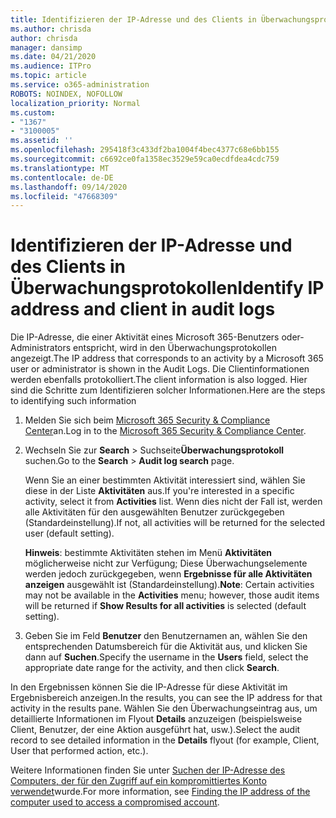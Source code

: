 ```yaml
---
title: Identifizieren der IP-Adresse und des Clients in Überwachungsprotokollen
ms.author: chrisda
author: chrisda
manager: dansimp
ms.date: 04/21/2020
ms.audience: ITPro
ms.topic: article
ms.service: o365-administration
ROBOTS: NOINDEX, NOFOLLOW
localization_priority: Normal
ms.custom:
- "1367"
- "3100005"
ms.assetid: ''
ms.openlocfilehash: 295418f3c433df2ba1004f4bec4377c68e6bb155
ms.sourcegitcommit: c6692ce0fa1358ec3529e59ca0ecdfdea4cdc759
ms.translationtype: MT
ms.contentlocale: de-DE
ms.lasthandoff: 09/14/2020
ms.locfileid: "47668309"
---
```

# <a name="identify-ip-address-and-client-in-audit-logs"></a><span data-ttu-id="da0c9-102">Identifizieren der IP-Adresse und des Clients in Überwachungsprotokollen</span><span class="sxs-lookup"><span data-stu-id="da0c9-102">Identify IP address and client in audit logs</span></span>

<span data-ttu-id="da0c9-103">Die IP-Adresse, die einer Aktivität eines Microsoft 365-Benutzers oder-Administrators entspricht, wird in den Überwachungsprotokollen angezeigt.</span><span class="sxs-lookup"><span data-stu-id="da0c9-103">The IP address that corresponds to an activity by a Microsoft 365 user or administrator is shown in the Audit Logs.</span></span> <span data-ttu-id="da0c9-104">Die Clientinformationen werden ebenfalls protokolliert.</span><span class="sxs-lookup"><span data-stu-id="da0c9-104">The client information is also logged.</span></span> <span data-ttu-id="da0c9-105">Hier sind die Schritte zum Identifizieren solcher Informationen.</span><span class="sxs-lookup"><span data-stu-id="da0c9-105">Here are the steps to identifying such information</span></span>

1. <span data-ttu-id="da0c9-106">Melden Sie sich beim [Microsoft 365 Security & Compliance Center](https://protection.office.com/)an.</span><span class="sxs-lookup"><span data-stu-id="da0c9-106">Log in to the [Microsoft 365 Security & Compliance Center](https://protection.office.com/).</span></span>

2. <span data-ttu-id="da0c9-107">Wechseln Sie zur **Search**  >  Suchseite**Überwachungsprotokoll** suchen.</span><span class="sxs-lookup"><span data-stu-id="da0c9-107">Go to the **Search** > **Audit log search** page.</span></span>

   <span data-ttu-id="da0c9-108">Wenn Sie an einer bestimmten Aktivität interessiert sind, wählen Sie diese in der Liste **Aktivitäten** aus.</span><span class="sxs-lookup"><span data-stu-id="da0c9-108">If you're interested in a specific activity, select it from **Activities** list.</span></span> <span data-ttu-id="da0c9-109">Wenn dies nicht der Fall ist, werden alle Aktivitäten für den ausgewählten Benutzer zurückgegeben (Standardeinstellung).</span><span class="sxs-lookup"><span data-stu-id="da0c9-109">If not, all activities will be returned for the selected user (default setting).</span></span>

   <span data-ttu-id="da0c9-110">**Hinweis**: bestimmte Aktivitäten stehen im Menü **Aktivitäten** möglicherweise nicht zur Verfügung; Diese Überwachungselemente werden jedoch zurückgegeben, wenn **Ergebnisse für alle Aktivitäten anzeigen** ausgewählt ist (Standardeinstellung).</span><span class="sxs-lookup"><span data-stu-id="da0c9-110">**Note**: Certain activities may not be available in the **Activities** menu; however, those audit items will be returned if **Show Results for all activities** is selected (default setting).</span></span>

3. <span data-ttu-id="da0c9-111">Geben Sie im Feld **Benutzer** den Benutzernamen an, wählen Sie den entsprechenden Datumsbereich für die Aktivität aus, und klicken Sie dann auf **Suchen**.</span><span class="sxs-lookup"><span data-stu-id="da0c9-111">Specify the username in the **Users** field, select the appropriate date range for the activity, and then click **Search**.</span></span>

<span data-ttu-id="da0c9-112">In den Ergebnissen können Sie die IP-Adresse für diese Aktivität im Ergebnisbereich anzeigen.</span><span class="sxs-lookup"><span data-stu-id="da0c9-112">In the results, you can see the IP address for that activity in the results pane.</span></span> <span data-ttu-id="da0c9-113">Wählen Sie den Überwachungseintrag aus, um detaillierte Informationen im Flyout **Details** anzuzeigen (beispielsweise Client, Benutzer, der eine Aktion ausgeführt hat, usw.).</span><span class="sxs-lookup"><span data-stu-id="da0c9-113">Select the audit record to see detailed information in the **Details** flyout (for example, Client, User that performed action, etc.).</span></span>

<span data-ttu-id="da0c9-114">Weitere Informationen finden Sie unter [Suchen der IP-Adresse des Computers, der für den Zugriff auf ein kompromittiertes Konto verwendet](https://docs.microsoft.com/microsoft-365/compliance/auditing-troubleshooting-scenarios#find-the-ip-address-of-the-computer-used-to-access-a-compromised-account)wurde.</span><span class="sxs-lookup"><span data-stu-id="da0c9-114">For more information, see [Finding the IP address of the computer used to access a compromised account](https://docs.microsoft.com/microsoft-365/compliance/auditing-troubleshooting-scenarios#find-the-ip-address-of-the-computer-used-to-access-a-compromised-account).</span></span>
